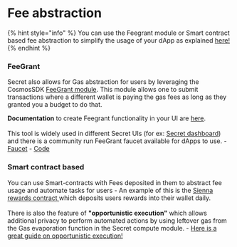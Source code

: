 # Fee abstraction

{% hint style="info" %}
You can use the Feegrant module or Smart contract based fee abstraction to simplify the usage of your dApp as explained [here!](gas-fee-usage.md)
{% endhint %}

### FeeGrant

Secret also allows for Gas abstraction for users by leveraging the CosmosSDK [FeeGrant module](https://docs.cosmos.network/main/modules/feegrant). This module allows one to submit transactions where a different wallet is paying the gas fees as long as they granted you a budget to do that.

**Documentation** to create Feegrant functionality in your UI are [here](../frontend/feegrant/).\
\
This tool is widely used in different Secret UIs (for ex: [Secret dashboard](https://dash.scrt.network)) and there is a community run FeeGrant faucet available for dApps to use. - [Faucet](https://faucet.secretsaturn.net/) - [Code](https://github.com/SecretSaturn/feegrant-faucet)

### Smart contract based

You can use Smart-contracts with Fees deposited in them to abstract fee usage and automate tasks for users - An example of this is the [Sienna rewards contract ](https://github.com/SiennaNetwork/SiennaNetwork/tree/main)which deposits users rewards into their wallet daily.\
\
There is also the feature of **"opportunistic execution"** which allows additional privacy to perform automated actions by using leftover gas from the Gas evaporation function in the Secret compute module. - [Here is a great guide on opportunistic execution!](../development-concepts/privacy-design/gas-evaporation-and-tracking.md#opportunistic-execution)
